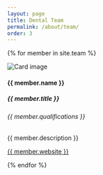 ```yaml
---
layout: page
title: Dental Team
permalink: /about/team/
order: 3
---
```


<div class="row">

  {% for member in site.team %}
  <div class="col-lg-4 mt-3">
    <div class="card">
      <div class="row justify-content-center">
        <div class="col-7 col-lg-12 mt-3 mt-lg-0">
          <img class="card-img-top animated fadeIn" src="{{ member.image }}" alt="Card image">
        </div>
      </div>
      <div class="card-body">
        <h4 class="card-title">{{ member.name }}</h4>
                <h5 class="card-title text-secondary">{{ member.title }}</h5>
                <h6 class="card-title text-secondary">{{ member.qualifications }}</h6>
        <p class="card-text">

{{ member.description }}</p>
<a href="#" class="btn btn-primary">{{ member.website }}</a>
        </div>
    </div>
  </div>


  {% endfor %}


</div>
